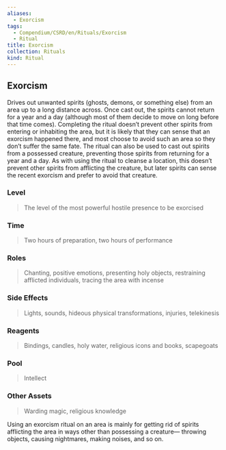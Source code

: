 ```yaml
---
aliases:
  - Exorcism
tags:
  - Compendium/CSRD/en/Rituals/Exorcism
  - Ritual
title: Exorcism
collection: Rituals
kind: Ritual
---
```

## Exorcism
Drives out unwanted spirits (ghosts, demons, or something else) from an area up to a long distance across. Once cast out, the spirits cannot return for a year and a day (although most of them decide to move on long before that time comes). Completing the ritual doesn’t prevent other spirits from entering or inhabiting the area, but it is likely that they can sense that an exorcism happened there, and most choose to avoid such an area so they don’t suffer the same fate. The ritual can also be used to cast out spirits from a possessed creature, preventing those spirits from returning for a year and a day. As with using the ritual to cleanse a location, this doesn’t prevent other spirits from afflicting the creature, but later spirits can sense the recent exorcism and prefer to avoid that creature.
### Level 
>The level of the most powerful hostile presence to be exorcised 
### Time 
>Two hours of preparation, two hours of performance 
### Roles 
>Chanting, positive emotions, presenting holy objects, restraining afflicted individuals, tracing the area with incense 
### Side Effects 
>Lights, sounds, hideous physical transformations, injuries, telekinesis 
### Reagents 
>Bindings, candles, holy water, religious icons and books, scapegoats 
### Pool 
>Intellect 
### Other Assets 
>Warding magic, religious knowledge 

Using an exorcism ritual on an area is mainly for getting rid of spirits afflicting the area in ways other than possessing a creature— throwing objects, causing nightmares, making noises, and so on.



